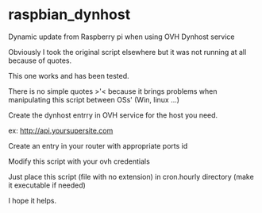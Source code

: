 # raspbian_dynhost
Dynamic update from Raspberry pi when using OVH Dynhost service

Obviously I took the original script elsewhere but it was not running at all because of quotes.

This one works and has been tested.

There is no simple quotes >'< because it brings problems when manipulating this script between OSs' (Win, linux ...)


Create the dynhost entrry in OVH service for the host you need.

ex: http://api.yoursupersite.com

Create an entry in your router with appropriate ports id

Modify this script with your ovh credentials 

Just place this script (file with no extension) in cron.hourly directory (make it executable if needed)


I hope it helps.
